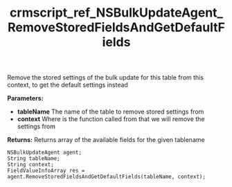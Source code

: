 ﻿---
title: crmscript_ref_NSBulkUpdateAgent_RemoveStoredFieldsAndGetDefaultFields
description: FieldValueInfoArray RemoveStoredFieldsAndGetDefaultFields(String tableName, String context)
intellisense: NSBulkUpdateAgent.RemoveStoredFieldsAndGetDefaultFields
keywords: NSBulkUpdateAgent,RemoveStoredFieldsAndGetDefaultFields
so.topic: reference
---

Remove the stored settings of the bulk update for this table from this context, to get the default settings instead

**Parameters:**
 - **tableName** The name of the table to remove stored settings from
 - **context** Where is the function called from that we will remove the settings from

**Returns:** Returns array of the available fields for the given tablename

```crmscript
NSBulkUpdateAgent agent;
String tableName;
String context;
FieldValueInfoArray res = agent.RemoveStoredFieldsAndGetDefaultFields(tableName, context);
```

